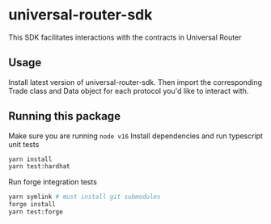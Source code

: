 # universal-router-sdk
This SDK facilitates interactions with the contracts in Universal Router

## Usage
Install latest version of universal-router-sdk. Then import the corresponding Trade class and Data object for each protocol you'd like to interact with.

## Running this package
Make sure you are running `node v16`
Install dependencies and run typescript unit tests
```bash
yarn install
yarn test:hardhat
```

Run forge integration tests
```bash
yarn symlink # must install git submodules
forge install
yarn test:forge
```
